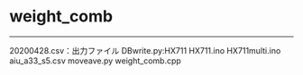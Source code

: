 # weight_comb
_ _ _
20200428.csv：出力ファイル
DBwrite.py:HX711
HX711.ino
HX711multi.ino
aiu_a33_s5.csv
moveave.py
weight_comb.cpp
